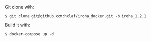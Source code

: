 Git clone with:
```
$ git clone git@github.com:hxlaf/iroha_docker.git -b iroha_1.2.1
```
Build it with: 

```
$ docker-compose up -d
```
